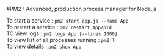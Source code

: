 #PM2 : Advanced, production process manager for Node.js

To start a service : `pm2 start app.js --name App`  
To restart a service : `pm2 restart App/pid`  
TO view logs : `pm2 logs App [--lines 1000]`  
To view list of all processes running : `pm2 l`  
To view details : `pm2 show App`

